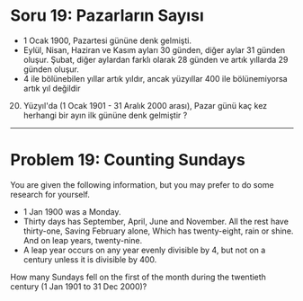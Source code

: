 # Soru 19: Pazarların Sayısı

* 1 Ocak 1900, Pazartesi gününe denk gelmişti.
* Eylül, Nisan, Haziran ve Kasım ayları 30 günden, diğer aylar 31 günden oluşur. Şubat, diğer aylardan farklı olarak 28 günden ve artık yıllarda 29 günden oluşur.
* 4 ile bölünebilen yıllar artık yıldır, ancak yüzyıllar 400 ile bölünemiyorsa artık yıl değildir


20. Yüzyıl'da (1 Ocak 1901 - 31 Aralık 2000 arası), Pazar günü kaç kez herhangi bir ayın ilk gününe denk gelmiştir ?

---

# Problem 19: Counting Sundays

You are given the following information, but you may prefer to do some research for yourself.

* 1 Jan 1900 was a Monday.
* Thirty days has September,
April, June and November.
All the rest have thirty-one,
Saving February alone,
Which has twenty-eight, rain or shine.
And on leap years, twenty-nine.
* A leap year occurs on any year evenly divisible by 4, but not on a century unless it is divisible by 400.

How many Sundays fell on the first of the month during the twentieth century (1 Jan 1901 to 31 Dec 2000)?